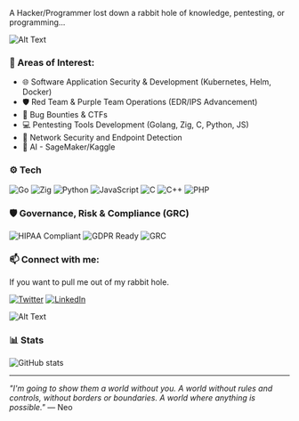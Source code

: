 A Hacker/Programmer lost down a rabbit hole of knowledge, pentesting, or programming... 

![Alt Text](https://media.giphy.com/media/PTBVMsYIOB0SBP4MVe/giphy.gif)

### 🚀 Areas of Interest:
- 🌐 Software Application Security & Development (Kubernetes, Helm, Docker)
- 🛡️ Red Team & Purple Team Operations (EDR/IPS Advancement)
- 👾 Bug Bounties & CTFs
- 💻 Pentesting Tools Development (Golang, Zig, C, Python, JS)
- 📡 Network Security and Endpoint Detection
- 🤖 AI - SageMaker/Kaggle

### ⚙️ Tech 
![Go](https://img.shields.io/badge/-Go-00ADD8?logo=go&logoColor=white)
![Zig](https://img.shields.io/badge/-Zig-F7A41D?logo=zig&logoColor=white)
![Python](https://img.shields.io/badge/-Python-3776AB?logo=python&logoColor=white)
![JavaScript](https://img.shields.io/badge/-JavaScript-F7DF1E?logo=javascript&logoColor=black)
![C](https://img.shields.io/badge/-C-A8B9CC?logo=c&logoColor=black)
![C++](https://img.shields.io/badge/-C++-00599C?logo=c%2b%2b&logoColor=white)
![PHP](https://img.shields.io/badge/-PHP-777BB4?logo=php&logoColor=white)

### 🛡️ Governance, Risk & Compliance (GRC)
![HIPAA Compliant](https://img.shields.io/badge/-HIPAA-blue)
![GDPR Ready](https://img.shields.io/badge/-GDPR-informational)
![GRC](https://img.shields.io/badge/-GRC-007396?style=flat&logo=security&logoColor=white)

### 📫 Connect with me:
If you want to pull me out of my rabbit hole.

[![Twitter](https://img.shields.io/badge/-X%20(Twitter)-1DA1F2?logo=x&logoColor=white)](https://x.com/WR4lTH_)
[![LinkedIn](https://img.shields.io/badge/-LinkedIn-0A66C2?logo=linkedin&logoColor=white)](https://www.linkedin.com/in/heber-moreira-a2501119a/)

![Alt Text](https://media.giphy.com/media/hs7G6EaFFtICA9cHZz/giphy.gif)

### 📊 Stats
![GitHub stats](https://github-readme-stats.vercel.app/api?username=h3bzzz&theme=radical&show_icons=true)

---

_"I'm going to show them a world without you. A world without rules and controls, without borders or boundaries. A world where anything is possible."_ — Neo







